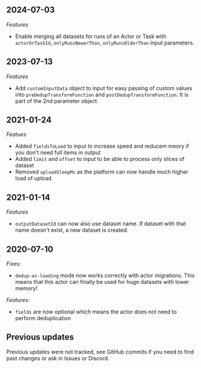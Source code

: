 ## 2024-07-03
*Features*
- Enable merging all datasets for runs of an Actor or Task with `actorOrTaskId`, `onlyRunsNewerThan`, `onlyRunsOlderThan` input parameters.

## 2023-07-13
*Features*
- Add `customInputData` object to input for easy passing of custom values into `preDedupTransformFunction` and `postDedupTransformFunction`. It is part of the 2nd parameter object.

## 2021-01-24
*Featues*
- Added `fieldsToLoad` to input to increase speed and reducem meory if you don't need full items in output
- Added `limit` and `offset` to input to be able to process only slices of dataset
- Removed `uploadSleepMs` as the platform can now handle much higher load of upload

## 2021-01-14
*Features*
- `outputDatasetId` can now also use dataset name. If dataset with that name doesn't exist, a new dataset is created.

## 2020-07-10
*Fixes:*
- `dedup-as-loading` mode now works correctly with actor migrations. This means that this actor can finally be used for huge datasets with lower memory!

*Features:*
- `fields` are now optional which means the actor does not need to perform deduplication

## Previous updates
Previous updates were not tracked, see GitHub commits if you need to find past changes or ask in Issues or Discord.